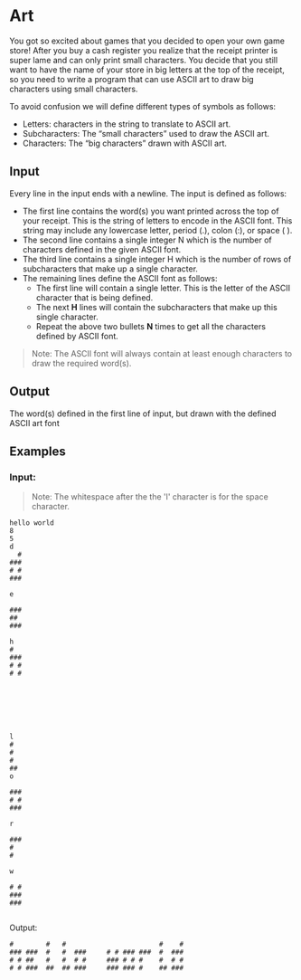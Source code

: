 # Art

You got so excited about games that you decided to open your own game store! After you buy a cash register you realize that the receipt printer is super lame and can only print small characters. You decide that you still want to have the name of your store in big letters at the top of the receipt, so you need to write a program that can use ASCII art to draw big characters using small characters.

To avoid confusion we will define different types of symbols as follows:
- Letters: characters in the string to translate to ASCII art.
- Subcharacters: The “small characters” used to draw the ASCII art.
- Characters: The “big characters” drawn with ASCII art.

## Input
Every line in the input ends with a newline. The input is defined as follows:
* The first line contains the word(s) you want printed across the top of your receipt. This is the string of letters to encode in the ASCII font. This string may include any lowercase letter, period (.), colon (:), or space ( ).
* The second line contains a single integer N which is the number of characters defined in the given ASCII font.
* The third line contains a single integer H which is the number of rows of subcharacters that make up a single character.
* The remaining lines define the ASCII font as follows:
  * The first line will contain a single letter. This is the letter of the ASCII character that is being defined.
  * The next **H** lines will contain the subcharacters that make up this single character.
  * Repeat the above two bullets **N** times to get all the characters defined by ASCII font.

>Note: The ASCII font will always contain at least enough characters to draw the required word(s).

## Output
The word(s) defined in the first line of input, but drawn with the defined ASCII art font

## Examples
###  Input:
>Note: The whitespace after the the 'l' character is for the space character.
```
hello world
8
5
d
  # 
### 
# # 
### 
    
e
    
### 
##  
### 
    
h
#   
### 
# # 
# # 
    
 
    
    
    
    
    
l
#  
#  
#  
## 
o
    
### 
# # 
### 
    
r
    
### 
#   
#   
    
w
    
# # 
### 
### 
    

```
Output:
```
#        #   #                       #    # 
### ###  #   #  ###     # # ### ###  #  ### 
# # ##   #   #  # #     ### # # #    #  # # 
# # ###  ##  ## ###     ### ### #    ## ### 
                                            
```
